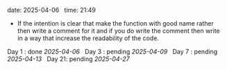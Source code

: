 date: 2025-04-06  
time: 21:49  

- If the intention is clear that make the function with good name rather then write a comment for it and if you do write the comment then write in a way that increase the readability of the code.
  

Day 1 : done *2025-04-06*  
Day 3 : pending *2025-04-09*  
Day 7 : pending *2025-04-13*  
Day 21: pending *2025-04-27* 